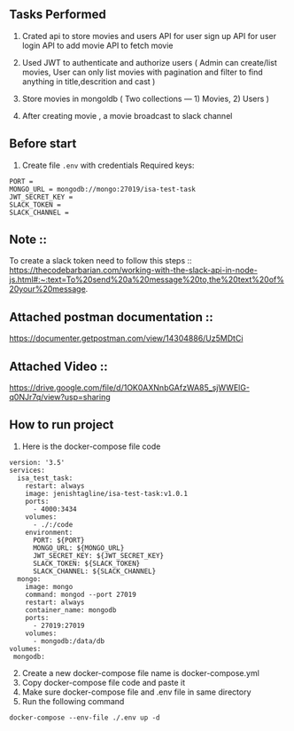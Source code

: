 ## Tasks Performed 

1. Crated api to store movies and users
  API for user sign up
  API for user login
  API to add movie
  API to fetch movie


2. Used JWT to authenticate and authorize users ( Admin can create/list movies, User can only list  movies with pagination and filter to find anything in title,descrition and cast )

3. Store movies in mongoldb ( Two collections — 1) Movies, 2) Users )
4. After creating movie , a movie broadcast to slack channel


## Before start
1. Create file `.env` with credentials
Required keys:
```$xslt
PORT = 
MONGO_URL = mongodb://mongo:27019/isa-test-task
JWT_SECRET_KEY = 
SLACK_TOKEN = 
SLACK_CHANNEL =
```

## Note ::
To create a slack token need to follow this steps :: https://thecodebarbarian.com/working-with-the-slack-api-in-node-js.html#:~:text=To%20send%20a%20message%20to,the%20text%20of%20your%20message.

## Attached postman documentation  ::
https://documenter.getpostman.com/view/14304886/Uz5MDtCi

## Attached Video ::
https://drive.google.com/file/d/1OK0AXNnbGAfzWA85_sjWWElG-q0NJr7q/view?usp=sharing

## How to run project 
1. Here is the docker-compose file code
```$xslt
version: '3.5'
services:
  isa_test_task:
    restart: always
    image: jenishtagline/isa-test-task:v1.0.1
    ports:
      - 4000:3434
    volumes:
      - ./:/code
    environment: 
      PORT: ${PORT}
      MONGO_URL: ${MONGO_URL}
      JWT_SECRET_KEY: ${JWT_SECRET_KEY}
      SLACK_TOKEN: ${SLACK_TOKEN}
      SLACK_CHANNEL: ${SLACK_CHANNEL}
  mongo:
    image: mongo
    command: mongod --port 27019
    restart: always
    container_name: mongodb
    ports:
      - 27019:27019
    volumes:
      - mongodb:/data/db
volumes:
 mongodb:
```

2. Create a new docker-compose file name is docker-compose.yml
3. Copy docker-compose file code and paste it
4. Make sure docker-compose file and .env file in same directory
5. Run the following command



```$xslt
docker-compose --env-file ./.env up -d
```
